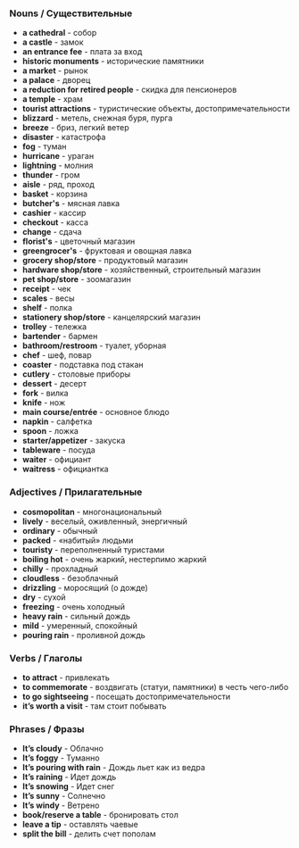 ### Nouns / Существительные

- **a cathedral** - собор
- **a castle** - замок
- **an entrance fee** - плата за вход
- **historic monuments** - исторические памятники
- **a market** - рынок
- **a palace** - дворец
- **a reduction for retired people** - скидка для пенсионеров
- **a temple** - храм
- **tourist attractions** - туристические объекты, достопримечательности
- **blizzard** - метель, снежная буря, пурга
- **breeze** - бриз, легкий ветер
- **disaster** - катастрофа
- **fog** - туман
- **hurricane** - ураган
- **lightning** - молния
- **thunder** - гром
- **aisle** - ряд, проход
- **basket** - корзина
- **butcher's** - мясная лавка
- **cashier** - кассир
- **checkout** - касса
- **change** - сдача
- **florist's** - цветочный магазин
- **greengrocer's** - фруктовая и овощная лавка
- **grocery shop/store** - продуктовый магазин
- **hardware shop/store** - хозяйственный, строительный магазин
- **pet shop/store** - зоомагазин
- **receipt** - чек
- **scales** - весы
- **shelf** - полка
- **stationery shop/store** - канцелярский магазин
- **trolley** - тележка
- **bartender** - бармен
- **bathroom/restroom** - туалет, уборная
- **chef** - шеф, повар
- **coaster** - подставка под стакан
- **cutlery** - столовые приборы
- **dessert** - десерт
- **fork** - вилка
- **knife** - нож
- **main course/entrée** - основное блюдо
- **napkin** - салфетка
- **spoon** - ложка
- **starter/appetizer** - закуска
- **tableware** - посуда	
- **waiter** - официант
- **waitress** - официантка

### Adjectives / Прилагательные

- **cosmopolitan** - многонациональный
- **lively** - веселый, оживленный, энергичный
- **ordinary** - обычный
- **packed** - «набитый» людьми
- **touristy** - переполненный туристами
- **boiling hot** - очень жаркий, нестерпимо жаркий
- **chilly** - прохладный
- **cloudless** - безоблачный
- **drizzling** - моросящий (о дожде)
- **dry** - сухой
- **freezing** - очень холодный
- **heavy rain** - сильный дождь
- **mild** - умеренный, спокойный
- **pouring rain** - проливной дождь

### Verbs / Глаголы

- **to attract** - привлекать
- **to commemorate** - воздвигать (статуи, памятники) в честь чего-либо
- **to go sightseeing** - посещать достопримечательности
- **it’s worth a visit** - там стоит побывать

### Phrases / Фразы

- **It’s cloudy** - Облачно
- **It’s foggy** - Туманно
- **It’s pouring with rain** - Дождь льет как из ведра
- **It’s raining** - Идет дождь
- **It’s snowing** - Идет снег
- **It’s sunny** - Солнечно
- **It’s windy** - Ветрено
- **book/reserve a table** - бронировать стол
- **leave a tip** - оставлять чаевые
- **split the bill** - делить счет пополам
